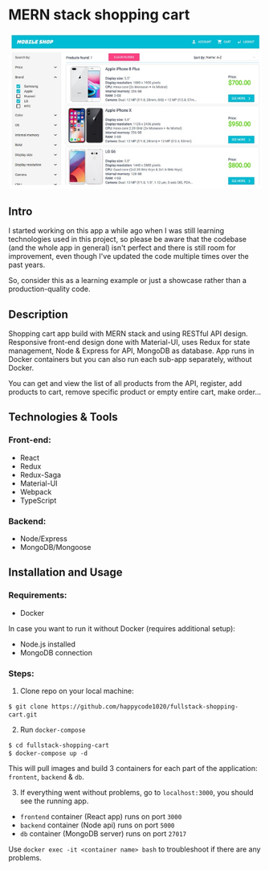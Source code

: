 # MERN stack shopping cart

<img src="screenshots/mobile_shop.jpg"/>

## Intro

I started working on this app a while ago when I was still learning technologies used in this project, so please be aware that
the codebase (and the whole app in general) isn't perfect and there is still room for improvement, even though I've updated the code multiple times over the past years.

So, consider this as a learning example or just a showcase rather than a production-quality code.

## Description

Shopping cart app build with MERN stack and using RESTful API design. Responsive front-end design done with Material-UI, uses
Redux for state management, Node & Express for API, MongoDB as database. App runs in Docker containers but you can also run each sub-app separately, without Docker.

You can get and view the list of all products from the API, register, add products to cart, remove specific product or empty entire cart, make order...

## Technologies & Tools

### Front-end:

* React
* Redux
* Redux-Saga
* Material-UI
* Webpack
* TypeScript

### Backend:

* Node/Express
* MongoDB/Mongoose

## Installation and Usage

### Requirements:

* Docker

In case you want to run it without Docker (requires additional setup):

* Node.js installed
* MongoDB connection

### Steps:
1. Clone repo on your local machine:
```
$ git clone https://github.com/happycode1020/fullstack-shopping-cart.git
```
2. Run `docker-compose`
```
$ cd fullstack-shopping-cart
$ docker-compose up -d
```
This will pull images and build 3 containers for each part of the application: `frontent`, `backend` & `db`.

3. If everything went without problems, go to `localhost:3000`, you should see the running app.

- `frontend` container (React app) runs on port `3000`
- `backend` container (Node api) runs on port `5000`
- `db` container (MongoDB server) runs on port `27017`

Use `docker exec -it <container name> bash` to troubleshoot if there are any problems.
